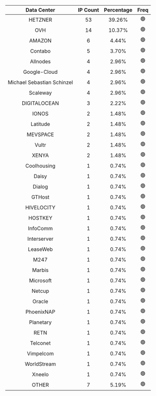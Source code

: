 | Data Center | IP Count | Percentage | Freq |
|:------------:|:--------:|:-----------:|:-----:|
| HETZNER | 53 | 39.26% | 🟢 |
| OVH | 14 | 10.37% | 🟢 |
| AMAZON | 6 | 4.44% | 🟢 |
| Contabo | 5 | 3.70% | 🟢 |
| Allnodes | 4 | 2.96% | 🟢 |
| Google-Cloud | 4 | 2.96% | 🟢 |
| Michael Sebastian Schinzel | 4 | 2.96% | 🟢 |
| Scaleway | 4 | 2.96% | 🟢 |
| DIGITALOCEAN | 3 | 2.22% | 🟢 |
| IONOS | 2 | 1.48% | 🟢 |
| Latitude | 2 | 1.48% | 🟢 |
| MEVSPACE | 2 | 1.48% | 🟢 |
| Vultr | 2 | 1.48% | 🟢 |
| XENYA | 2 | 1.48% | 🟢 |
| Coolhousing | 1 | 0.74% | 🟢 |
| Daisy | 1 | 0.74% | 🟢 |
| Dialog | 1 | 0.74% | 🟢 |
| GTHost | 1 | 0.74% | 🟢 |
| HIVELOCITY | 1 | 0.74% | 🟢 |
| HOSTKEY | 1 | 0.74% | 🟢 |
| InfoComm | 1 | 0.74% | 🟢 |
| Interserver | 1 | 0.74% | 🟢 |
| LeaseWeb | 1 | 0.74% | 🟢 |
| M247 | 1 | 0.74% | 🟢 |
| Marbis | 1 | 0.74% | 🟢 |
| Microsoft | 1 | 0.74% | 🟢 |
| Netcup | 1 | 0.74% | 🟢 |
| Oracle | 1 | 0.74% | 🟢 |
| PhoenixNAP | 1 | 0.74% | 🟢 |
| Planetary | 1 | 0.74% | 🟢 |
| RETN | 1 | 0.74% | 🟢 |
| Telconet | 1 | 0.74% | 🟢 |
| Vimpelcom | 1 | 0.74% | 🟢 |
| WorldStream | 1 | 0.74% | 🟢 |
| Xneelo | 1 | 0.74% | 🟢 |
| OTHER | 7 | 5.19% | 🟢 |